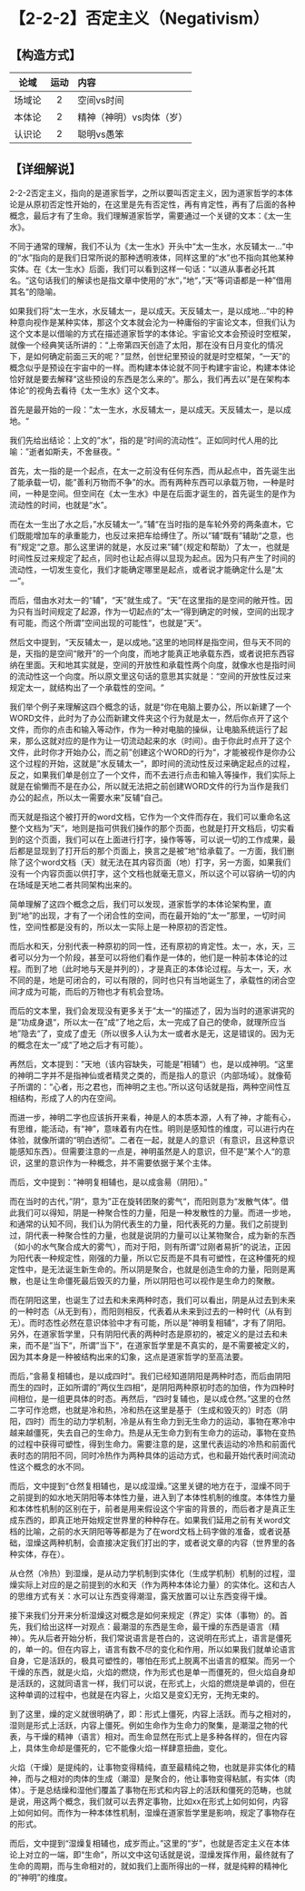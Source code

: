 # 【2-2-2】否定主义（Negativism）

## 【构造方式】
|  论域  | 运动 | 内容                   |
| :----: | :--: | :--------------------- |
| 场域论 |  2   |空间vs时间 |
| 本体论 |  2  |精神（神明）vs肉体（岁） |
| 认识论 |  2  |聪明vs愚笨 |



## 【详细解说】
2-2-2否定主义，指向的是道家哲学，之所以要叫否定主义，因为道家哲学的本体论是从原初否定性开始的，在这里是先有否定性，再有肯定性，再有了后面的各种概念，最后才有了生命。我们理解道家哲学，需要通过一个关键的文本：《太一生水》。

不同于通常的理解，我们不认为《太一生水》开头中“太一生水，水反辅太一...“中的“水”指向的是我们日常所说的那种透明液体，同样这里的“水”也不指向其他某种实体。在《太一生水》后面，我们可以看到这样一句话：“以道从事者必托其名。“这句话我们的解读也是指文章中使用的”水“，”地“，”天“等词语都是一种”借用其名“的隐喻。

如果我们将”太一生水，水反辅太一，是以成天。天反辅太一，是以成地...“中的种种意向视作是某种实体，那这个文本就会沦为一种庸俗的宇宙论文本，但我们认为这个文本是以借喻的方式在描述道家哲学的本体论。宇宙论文本会预设时空框架，就像一个经典笑话所讲的：“上帝第四天创造了太阳，那在没有日月变化的情况下，是如何确定前面三天的呢？”显然，创世纪里预设的就是时空框架，“一天”的概念似乎是预设在宇宙中的一样。而构建本体论就不同于构建宇宙论，构建本体论恰好就是要去解释“这些预设的东西是怎么来的“。那么，我们再去以”是在架构本体论“的视角去看待《太一生水》这个文本。

首先是最开始的一段：”太一生水，水反辅太一，是以成天。天反辅太一，是以成地。“

我们先给出结论：上文的”水“，指的是”时间的流动性“。正如同时代人用的比喻：”逝者如斯夫，不舍昼夜。“

首先，太一指的是一个起点，在太一之前没有任何东西，而从起点中，首先诞生出了能承载一切，能”善利万物而不争”的水。而有两种东西可以承载万物，一种是时间，一种是空间。但空间在《太一生水》中是在后面才诞生的，首先诞生的是作为流动性的时间，也就是“水”。

而在太一生出了水之后，”水反辅太一“。”辅“在当时指的是车轮外旁的两条直木，它们既能增加车的承重能力，也反过来把车给缚住了。所以”辅“既有”辅助“之意，也有”规定“之意。那么这里讲的就是，水反过来”辅“（规定和帮助）了太一，也就是时间性反过来规定了起点，同时也让起点得以显现为起点。因为只有产生了时间的流动性，一切发生变化，我们才能确定哪里是起点，或者说才能确定什么是“太一”。

而后，借由水对太一的“辅”，“天”就生成了。“天”在这里指的是空间的敞开性。因为只有当时间规定了起源，作为一切起点的”太一“得到确定的时候，空间的出现才有可能，而这个所谓”空间出现的可能性“，也就是”天“。

然后文中提到，“天反辅太一，是以成地。”这里的地同样是指空间，但与天不同的是，天指的是空间“敞开”的一个向度，而地才能真正地承载东西，或者说把东西容纳在里面。天和地其实就是，空间的开放性和承载性两个向度，就像水也是指时间的流动性这一个向度。所以原文里这句话的意思其实就是：“空间的开放性反过来规定太一，就结构出了一个承载性的空间。“

我们举个例子来理解这四个概念的话，就是“你在电脑上要办公，所以新建了一个WORD文件，此时为了办公而新建文件夹这个行为就是太一，然后你点开了这个文件，而你的点击和输入等动作，作为一种对电脑的操纵，让电脑系统运行了起来，那么这就对应的是作为让一切流动起来的水（时间）。由于你此时点开了这个文件，此时你才开始办公，而之前”创建这个WORD的行为“，才能被视作是你办公这个过程的开始，这就是”水反辅太一“，即时间的流动性反过来确定起点的过程，反之，如果我们单是创立了一个文件，而不去进行点击和输入等操作，我们实际上就是在偷懒而不是在办公，所以就无法把之前创建WORD文件的行为当作是我们办公的起点，所以太一需要水来”反辅“自己。

而天就是指这个被打开的word文档，它作为一个文件而存在，我们可以重命名这整个文档为”天“，地则是指可供我们操作的那个页面，也就是打开文档后，切实看到的这个页面，我们可以在上面进行打字，操作等等，可以说一切的工作成果，最后都是显现到了打开后的那个页面上，换言之是被”地“给承载了。一方面，我们删除了这个word文档（天）就无法在其内容页面（地）打字，另一方面，如果我们没有一个内容页面以供打字，这个文档也就毫无意义，所以这个可以容纳一切的内在场域是天地二者共同架构出来的。

简单理解了这四个概念之后，我们可以发现，道家哲学的本体论架构里，直到“地”的出现，才有了一个闭合性的空间，而在最开始的“太一”那里，一切时间性，空间性都是没有的，所以太一实际上是一种原初的否定性。

而后水和天，分别代表一种原初的同一性，还有原初的肯定性。太一，水，天，三者可以分为一个阶段，甚至可以将他们看作是一体的，他们是一种前本体论的过程。而到了地（此时地与天是并列的），才是真正的本体论过程。与太一，天，水不同的是，地是可闭合的，可以有限的，同时也只有当地诞生了，承载性的闭合空间才成为可能，而后的万物也才有机会登场。

而后的文本里，我们会发现没有更多关于”太一“的描述了，因为当时的道家讲究的是”功成身退“，所以太一在”成“了地之后，太一完成了自己的使命，就理所应当地”隐去“了，变成了虚无（所以很多人认为太一或者水是无，这是错误的。因为无的概念在太一”成“了地之后才有可能）。

再然后，文本提到：”天地（该内容缺失，可能是”相辅“）也，是以成神明。“这里的神明二字并不是指神仙或者精灵之类的，而是指人的意识（内部场域）。就像荀子所谓的：“心者，形之君也，而神明之主也。”所以这句话就是指，两种空间性互相结构，形成了人的内在空间。

而进一步，神明二字也应该拆开来看，神是人的本质本源，人有了神，才能有心，有思维，能活动，有“神”，意味着有内在性。明则是感知性的维度，可以进行内在体验，就像所谓的“明白透彻”。二者在一起，就是人的意识（有意识，且这种意识能感知东西）。但需要注意的一点是，神明虽然是人的意识，但不是”某个人“的意识，这里的意识作为一种概念，并不需要依据于某个主体。

而后，文中提到：“神明复相辅也，是以成侌昜（阴阳）。”

而在当时的古代，”阴“，意为”正在旋转团聚的雾气“，而阳则意为“发散气体”。借此我们可以得知，阴是一种聚合性的力量，阳是一种发散性的力量。而进一步地，和通常的认知不同，我们认为阴代表生的力量，阳代表死的力量。我们之前提到过，阴代表一种聚合性的力量，也就是说阴的力量可以让某物聚合，成为新的东西（如小的水气聚合成大的雾气），而对于阳，则有所谓“过刚者易折”的说法，正因为阳代表一种规定性，刚强的力量，所以它反而是不具有可塑性，在这种僵死的规定性中，是无法诞生新生命的。所以阴是聚合，也就是创造生命的力量，阳则是离散，也是让生命僵死最后毁灭的力量，所以阴阳也可以视作是生命力的聚散。

而在阴阳这里，也诞生了过去和未来两种时态，我们可以看出，阴是从过去到未来的一种时态（从无到有），而阳则相反，代表着从未来到过去的一种时代（从有到无）。而时态性必然在意识体验中才有可能，所以是”神明复相辅“，才有了阴阳。另外，在道家哲学里，只有阴阳代表的两种时态是原初的，被定义的是过去和未来，而不是”当下“，所谓”当下“，在道家哲学里是不真实的，是不需要被定义的，因为其本身是一种被结构出来的幻象，这点是道家哲学的至高法要。

而后，”侌昜复相辅也，是以成四时“。我们已经知道阴阳是两种时态，而后由阴阳而生的四时，正如所谓的”两仪生四相“，是阴阳两种原初时态的加倍，作为四种时间相位，是一组更具体的时态。再然后，“四时复辅也，是以成仓然。”这里的仓然二字可作沧燃，也就是冷和热，冷和热在这里是基于（生成和毁灭的）时态（阴阳，四时）而生的动力学机制，冷是从有生命力到无生命力的运动，事物在寒冷中越来越僵死，失去自己的生命力。热是从无生命力到有生命力的运动，事物在变热的过程中获得可塑性，得到生命力。需要注意的是，这里代表运动的冷热和前面代表时态的阴阳不同，同时冷热作为两种具体的运动方式，也和最开始代表时间流动性这个概念的水不同。

而后，文中提到“仓然复相辅也，是以成湿燥。”这里关键的地方在于，湿燥不同于之前提到的如水地天阴阳等本体性力量，进入到了本体性机制的维度。本体性力量和本体性机制的区别在于，前者是用来假设这个宇宙的背景的，而后者才是真正生成东西的，即真正地开始规定世界里的种种存在。如果我们延用之前有关word文档的比喻，之前的水天阴阳等等都是为了在word文档上码字做的准备，或者说基础，湿燥这两种机制，会直接决定我们打出的字，或者说文章的内容（世界里的各种实体，存在）。

从仓然（冷热）到湿燥，是从动力学机制到实体化（生成学机制）机制的过程，湿燥实际上对应的是之前提到的水和天（作为两种本体论力量）的实体化。这和古人的思维方式有关：水可以让东西变得潮湿，露天放置可以让东西变得干燥。

接下来我们分开来分析湿燥这对概念是如何来规定（界定）实体（事物）的。首先，我们给出这样一对观点：最潮湿的东西是生命，最干燥的东西是语言（精神）。先从后者开始分析，我们常说语言是苍白的，这说明在形式上，语言是僵死的，单一的。但在内容上，语言有数不尽的变化和作用，所以如果我们就单论语言自身，它是活跃的，极具可塑性的，哪怕在形式上脱离不出语言的框架。而另一个干燥的东西，就是火焰，火焰的燃烧，作为形式也是单一而僵死的，但火焰自身却是活跃的，这就同语言一样，我们可以说，在形式上，火焰的燃烧是单调的，但在这种单调的过程中，也就是在内容上，火焰又是变幻无穷，无拘无束的。

到了这里，燥的定义就很明确了，即：形式上僵死，内容上活跃。而与之相对的，湿则是形式上活跃，内容上僵死。例如生命作为生命力的聚集，是潮湿之物的代表，与干燥的精神（语言）相对。而生命显然在形式上是多种各样的，但在内容上，具体生命却是僵死的，它不能像火焰一样肆意扭曲，变化。

火焰（干燥）是提纯的，让事物变得精纯，直至最精纯之物，也就是非实体化的精神，而与之相对的肉体的生成（潮湿）是聚合的，他让事物变得粘腻，有实体（肉体）。于是总结燥和湿他们覆盖了事物在形式和内容上的活跃和僵死的范畴，也就是说，用这两个概念，我们就可以去界定事物，比如xx在形式上如何如何，内容上如何如何。而作为一种本体性机制，湿燥在道家哲学里是影响，规定了事物存在的形式。

而后，文中提到“湿燥复相辅也，成岁而止。”这里的“岁”，也就是否定主义在本体论上对立的一端，即“生命”，所以文中这句话就是说，湿燥发挥作用，最终就有了生命的周期，而与生命相对的，就如我们上面所得出的一样，就是纯粹的精神化的“神明”的维度。
